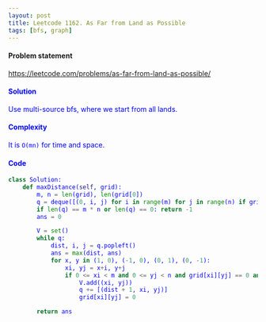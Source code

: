 ```yaml
---
layout: post
title: Leetcode 1162. As Far from Land as Possible
tags: [bfs, graph]
---
```


#### Problem statement

<a href="https://leetcode.com/problems/as-far-from-land-as-possible/"> <font color = blue>https://leetcode.com/problems/as-far-from-land-as-possible/

#### Solution
Use multi-source bfs, where we start from all lands.

#### Complexity
It is `O(mn)` for time and space.

#### Code
```python
class Solution:
    def maxDistance(self, grid):
        m, n = len(grid), len(grid[0])
        q = deque([(0, i, j) for i in range(m) for j in range(n) if grid[i][j] == 1])    
        if len(q) == m * n or len(q) == 0: return -1
        ans = 0

        V = set()
        while q:
            dist, i, j = q.popleft()
            ans = max(dist, ans)
            for x, y in (1, 0), (-1, 0), (0, 1), (0, -1):
                xi, yj = x+i, y+j
                if 0 <= xi < m and 0 <= yj < n and grid[xi][yj] == 0 and (xi, yj) not in V:
                    V.add((xi, yj))
                    q += [(dist + 1, xi, yj)]
                    grid[xi][yj] = 0

        return ans
```
